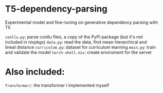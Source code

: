 # T5-dependency-parsing
Experimental model and fine-tuning on generative dependency parsing with T5

`conllu.py`: parse conllu files, a copy of the PyPi package (but it's not included in nixpkgs)
`data.py`: read the data, find mean hierarchical and lineal distance
`curriculum.py`: dataset for curriculum learning
`main.py`: train and validate the model
`torch-shell.nix`: create enviroment for the server

# Also included:
`Transformer/`: the transformer I implemented myself
